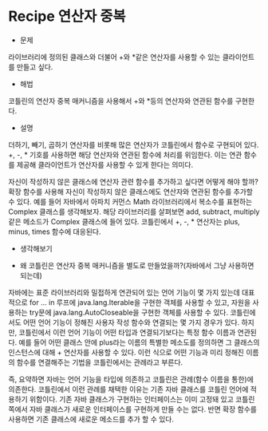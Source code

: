 # Recipe 연산자 중복


* 문제

라이브러리에 정의된 클래스와 더불어 +와 *같은 연산자를 사용할 수 있는 클라이언트를 만들고 싶다.


* 해법

코틀린의 연산자 중복 매커니즘을 사용해서 +와 *등의 연산자와 연관된 함수를 구현한다.


* 설명

더하기, 빼기, 곱하기 연산자를 비롯해 많은 연산자가 코틀린에서 함수로 구현되어 있다. 
+, -, * 기호를 사용하면 해당 연산자와 연관된 함수에 처리를 위임한다. 이는 연관 함수를 제공해 클라이언트가 연산자를 사용할 수 있게 한다는 의미다.

자신이 작성하지 않은 클래스에 연산자 관련 함수를 추가하고 싶다면 어떻게 해야 할까? 
확장 함수를 사용해 자신이 작성하지 않은 클래스에도 연산자와 연관된 함수를 추가할 수 있다.
예를 들어 자바에서 아파치 커먼스 Math 라이브러리에서 복소수를 표현하는 Complex 클래스를 생각해보자. 해당 라이브러리를 살펴보면
add, subtract, multiply 같은 메소드가 Complex 클래스에 들어 있다. 코틀린에서 +, -, * 연산자는 plus, minus, times 함수에 대응된다.


* 생각해보기

- 왜 코틀린은 연산자 중복 매커니즘을 별도로 만들었을까?(자바에서 그냥 사용하면되는데)

자바에는 표준 라이브러리와 밀접하게 연관되어 있는 언어 기능이 몇 가지 있는데 대표적으로 for ... in 루프에 java.lang.Iterable을 구현한 객체를 사용할 수 있고,
자원을 사용하는 try문에 java.lang.AutoCloseable을 구현한 객체를 사용할 수 있다.
코틀린에서도 어떤 언어 기능이 정해진 사용자 작성 함수와 연결되는 몇 가지 경우가 있다. 하지만, 코틀린에서 이런 언어 기능이 어떤 타입과 연결되기보다는 특정 함수 이름과 연관된다.
예를 들어 어떤 클래스 안에 plus라는 이름의 특별한 메소도를 정의하면 그 클래스의 인스턴스에 대해 + 연산자를 사용할 수 있다. 이런 식으로 어떤 기능과 미리 정해진 이름의 함수를 연결해주는 기법을
코틀린에서는 관례라고 부른다.

즉, 요약하면 자바는 언어 기능을 타입에 의존하고 코틀린은 관례(함수 이름을 통한)에 의존한다. 코틀린에서 이런 관례를 채택한 이유는 기존 자바 클래스를 코틀린 언어에 적용하기 위함이다.
기존 자바 클래스가 구현하는 인터페이스는 이미 고정돼 있고 코틀린 쪽에서 자바 클래스가 새로운 인터페이스를 구현하게 만들 수는 없다. 반면 확장 함수를 사용하면 기존 클래스에 새로운 메소드를 추가 할 수 있다.
